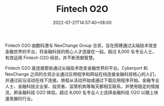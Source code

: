 ﻿---
weight: 
title: "Fintech O2O"
description: "Fintech O2O 由数码港与 NexChange Group 合资，旨在搭建通过尖端技术改变金融世界的平台，将金融科技的核心人才连接在一起"
date: 2022-07-21T14:57:40+08:00
lastmod: 2022-07-21T14:57:40+08:00
draft: false
authors: ["Simon"]
featuredImage: "fintech-o2o.jpg"
link: "https://www.fintecho2o.com/"
tags: ["元宇宙社区","Fintech O2O"]
categories: ["navigation"]
navigation: ["元宇宙社区"]
lightgallery: true
toc: true
pinned: false
recommend: false
recommend1: false
---
Fintech O2O 由数码港与 NexChange Group 合资，旨在搭建通过尖端技术改变金融世界的平台，将金融科技的核心人才连接在一起。超过 8,000 名专业人士，有效运用 Fintech O2O 经验，并不断贡献智慧。

Fintech O2O 是连接那些通过尖端技术改变金融世界的平台。Cyberport 和 NexChange 之间的合资企业通过应用程序和网站在线连接金融科技核心的人们，并通过前沿活动在线下连接。旅程从活动开始或通过下载应用程序开始。金融专业人士、金融科技企业家、投资者、监管机构等每天都相互联系，并使用稳定的情报流，即金融科技 O2O 体验。超过 8,000 名专业人士选择金融科技 O2O 以跟上快速发展的行业。
